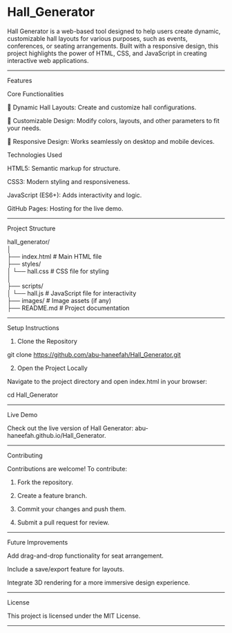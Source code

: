 # Hall_Generator
Hall Generator is a web-based tool designed to help users create dynamic, customizable hall layouts for various purposes, such as events, conferences, or seating arrangements. Built with a responsive design, this project highlights the power of HTML, CSS, and JavaScript in creating interactive web applications.




---

Features

Core Functionalities

🏢 Dynamic Hall Layouts: Create and customize hall configurations.

🎨 Customizable Design: Modify colors, layouts, and other parameters to fit your needs.

📱 Responsive Design: Works seamlessly on desktop and mobile devices.


Technologies Used

HTML5: Semantic markup for structure.

CSS3: Modern styling and responsiveness.

JavaScript (ES6+): Adds interactivity and logic.

GitHub Pages: Hosting for the live demo.



---

Project Structure

hall_generator/  
│  
├── index.html          # Main HTML file  
├── styles/  
│   └── hall.css        # CSS file for styling  
│  
├── scripts/  
│   └── hall.js         # JavaScript file for interactivity  
├── images/             # Image assets (if any)  
├── README.md           # Project documentation


---

Setup Instructions

1. Clone the Repository

git clone https://github.com/abu-haneefah/Hall_Generator.git

2. Open the Project Locally

Navigate to the project directory and open index.html in your browser:

cd Hall_Generator


---

Live Demo

Check out the live version of Hall Generator: abu-haneefah.github.io/Hall_Generator.


---

Contributing

Contributions are welcome! To contribute:

1. Fork the repository.


2. Create a feature branch.


3. Commit your changes and push them.


4. Submit a pull request for review.




---

Future Improvements

Add drag-and-drop functionality for seat arrangement.

Include a save/export feature for layouts.

Integrate 3D rendering for a more immersive design experience.



---

License

This project is licensed under the MIT License.


---
